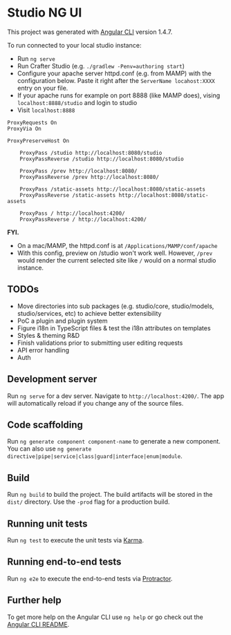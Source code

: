 # Studio NG UI

This project was generated with [Angular CLI](https://github.com/angular/angular-cli) version 1.4.7.

To run connected to your local studio instance:
* Run `ng serve`
* Run Crafter Studio (e.g. `./gradlew -Penv=authoring start`)
* Configure your apache server httpd.conf (e.g. from MAMP) with the configuration below. Paste it right after the `ServerName locahost:XXXX` entry on your file. 
* If your apache runs for example on port 8888 (like MAMP does), vising `localhost:8888/studio` and login to studio
* Visit `localhost:8888`

```
ProxyRequests On
ProxyVia On

ProxyPreserveHost On

    ProxyPass /studio http://localhost:8080/studio
    ProxyPassReverse /studio http://localhost:8080/studio
   
    ProxyPass /prev http://localhost:8080/
    ProxyPassReverse /prev http://localhost:8080/
   
    ProxyPass /static-assets http://localhost:8080/static-assets
    ProxyPassReverse /static-assets http://localhost:8080/static-assets
   
    ProxyPass / http://localhost:4200/
    ProxyPassReverse / http://localhost:4200/
```

**FYI.**
- On a mac/MAMP, the httpd.conf is at `/Applications/MAMP/conf/apache`
- With this config, preview on /studio won't work well. However, `/prev` would render the current selected site like `/` would on a normal studio instance.

## TODOs
- Move directories into sub packages (e.g. studio/core, studio/models, studio/services, etc) to achieve better extensibility
- PoC a plugin and plugin system
- Figure i18n in TypeScript files & test the i18n attributes on templates
- Styles & theming R&D
- Finish validations prior to submitting user editing requests
- API error handling
- Auth

## Development server

Run `ng serve` for a dev server. Navigate to `http://localhost:4200/`. The app will automatically reload if you change any of the source files.

## Code scaffolding

Run `ng generate component component-name` to generate a new component. You can also use `ng generate directive|pipe|service|class|guard|interface|enum|module`.

## Build

Run `ng build` to build the project. The build artifacts will be stored in the `dist/` directory. Use the `-prod` flag for a production build.

## Running unit tests

Run `ng test` to execute the unit tests via [Karma](https://karma-runner.github.io).

## Running end-to-end tests

Run `ng e2e` to execute the end-to-end tests via [Protractor](http://www.protractortest.org/).

## Further help

To get more help on the Angular CLI use `ng help` or go check out the [Angular CLI README](https://github.com/angular/angular-cli/blob/master/README.md).
